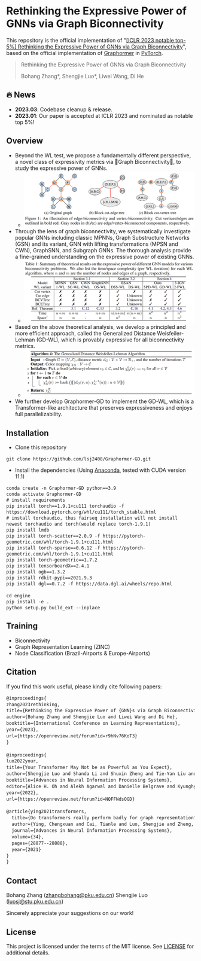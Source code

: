 # Rethinking the Expressive Power of GNNs via Graph Biconnectivity

This repository is the official implementation of "[[ICLR 2023 notable top-5%] Rethinking the Expressive Power of GNNs via Graph Biconnectivity](https://arxiv.org/abs/2301.09505)", based on the official implementation of [Graphormer](https://github.com/microsoft/Graphormer) in [PyTorch](https://github.com/pytorch/pytorch).

> Rethinking the Expressive Power of GNNs via Graph Biconnectivity
>
> Bohang Zhang\*, Shengjie Luo\*, Liwei Wang, Di He

## 🔥 News
- **2023.03**: Codebase cleanup & release.
- **2023.01**: Our paper is accepted at ICLR 2023 and nominated as notable top 5%!

## Overview
- Beyond the WL test, we propose a fundamentally different perspective, a novel class of expressivity metrics via 🚀Graph Biconnectivity🚀, to study the expressive power of GNNs.
  - ![Figure-1](docs/Figure-1.png)
- Through the lens of graph biconnectivity, we systematically investigate popular GNNs including classic MPNNs, Graph Substructure Networks (GSN) and its variant, GNN with lifting transformations (MPSN and CWN), GraphSNN, and Subgraph GNNs. The thorough analysis provide a fine-grained understanding on the expressive power of existing GNNs.
  - ![Table-1](docs/Table%201.png)
- Based on the above theoretical analysis, we develop a principled and more efficient approach, called the Generalized Distance Weisfeiler-Lehman (GD-WL), which is provably expressive for all biconnectivity metrics.
  - ![GD-WL](docs/GD-WL.png)
- We further develop Graphormer-GD to implement the GD-WL, which is a Transformer-like architecture that preserves expressiveness and enjoys full parallelizability.

## Installation

- Clone this repository

```shell
git clone https://github.com/lsj2408/Graphormer-GD.git
```

- Install the dependencies (Using [Anaconda](https://www.anaconda.com/), tested with CUDA version 11.1)

```shell
conda create -n Graphormer-GD python==3.9
conda activate Graphormer-GD
# install requirements
pip install torch==1.9.1+cu111 torchaudio -f https://download.pytorch.org/whl/cu111/torch_stable.html
# install torchaudio, thus fairseq installation will not install newest torchaudio and torch(would replace torch-1.9.1)
pip install lmdb
pip install torch-scatter==2.0.9 -f https://pytorch-geometric.com/whl/torch-1.9.1+cu111.html
pip install torch-sparse==0.6.12 -f https://pytorch-geometric.com/whl/torch-1.9.1+cu111.html
pip install torch-geometric==1.7.2
pip install tensorboardX==2.4.1
pip install ogb==1.3.2
pip install rdkit-pypi==2021.9.3
pip install dgl==0.7.2 -f https://data.dgl.ai/wheels/repo.html

cd engine
pip install -e .
python setup.py build_ext --inplace
```

## Training
- Biconnectivity
- Graph Representation Learning (ZINC)
- Node Classification (Brazil-Airports & Europe-Airports)

## Citation

If you find this work useful, please kindly cite following papers:

```latex
@inproceedings{
zhang2023rethinking,
title={Rethinking the Expressive Power of {GNN}s via Graph Biconnectivity},
author={Bohang Zhang and Shengjie Luo and Liwei Wang and Di He},
booktitle={International Conference on Learning Representations},
year={2023},
url={https://openreview.net/forum?id=r9hNv76KoT3}
}

@inproceedings{
luo2022your,
title={Your Transformer May Not be as Powerful as You Expect},
author={Shengjie Luo and Shanda Li and Shuxin Zheng and Tie-Yan Liu and Liwei Wang and Di He},
booktitle={Advances in Neural Information Processing Systems},
editor={Alice H. Oh and Alekh Agarwal and Danielle Belgrave and Kyunghyun Cho},
year={2022},
url={https://openreview.net/forum?id=NQFFNdsOGD}

@article{ying2021transformers,
  title={Do transformers really perform badly for graph representation?},
  author={Ying, Chengxuan and Cai, Tianle and Luo, Shengjie and Zheng, Shuxin and Ke, Guolin and He, Di and Shen, Yanming and Liu, Tie-Yan},
  journal={Advances in Neural Information Processing Systems},
  volume={34},
  pages={28877--28888},
  year={2021}
}
}
```

## Contact

Bohang Zhang (zhangbohang@pku.edu.cn) Shengjie Luo (luosj@stu.pku.edu.cn)

Sincerely appreciate your suggestions on our work!

## License

This project is licensed under the terms of the MIT license. See [LICENSE](https://github.com/lsj2408/Transformer-M/blob/main/LICENSE) for additional details.
